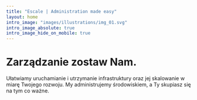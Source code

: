 ```yaml
---
title: "Escale | Administration made easy"
layout: home
intro_image: "images/illustrations/img_01.svg"
intro_image_absolute: true
intro_image_hide_on_mobile: true
---
```


# Zarządzanie zostaw Nam.

Ułatwiamy uruchamianie i utrzymanie infrastruktury oraz jej skalowanie w miarę Twojego rozwoju. My administrujemy środowiskiem, a Ty skupiasz się na tym co ważne.
